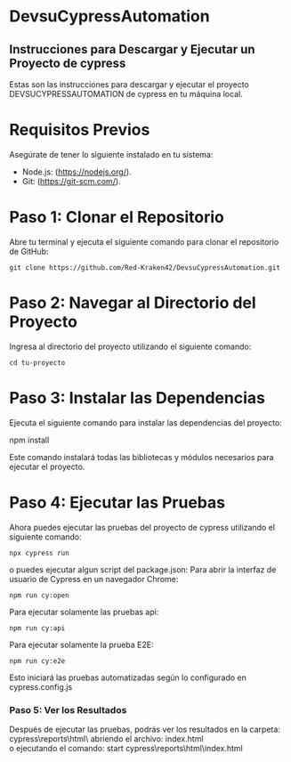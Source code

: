 # DevsuCypressAutomation

## Instrucciones para Descargar y Ejecutar un Proyecto de cypress

Estas son las instrucciones para descargar y ejecutar el proyecto DEVSUCYPRESSAUTOMATION de cypress en tu máquina local.

# Requisitos Previos

Asegúrate de tener lo siguiente instalado en tu sistema:

- Node.js: (https://nodejs.org/).
- Git: (https://git-scm.com/).

# Paso 1: Clonar el Repositorio

Abre tu terminal y ejecuta el siguiente comando para clonar el repositorio de GitHub:

    git clone https://github.com/Red-Kraken42/DevsuCypressAutomation.git

# Paso 2: Navegar al Directorio del Proyecto

Ingresa al directorio del proyecto utilizando el siguiente comando:

    cd tu-proyecto

# Paso 3: Instalar las Dependencias

Ejecuta el siguiente comando para instalar las dependencias del proyecto:

npm install

Este comando instalará todas las bibliotecas y módulos necesarios para ejecutar el proyecto.

# Paso 4: Ejecutar las Pruebas

Ahora puedes ejecutar las pruebas del proyecto de cypress utilizando el siguiente comando:

    npx cypress run
o puedes ejecutar algun script del package.json:
Para abrir la interfaz de usuario de Cypress en un navegador Chrome: 
    
    npm run cy:open
    
Para ejecutar solamente las pruebas api:
    
    npm run cy:api
    
Para ejecutar solamente la prueba E2E:
    
    npm run cy:e2e
    
Esto iniciará las pruebas automatizadas según lo configurado en cypress.config.js

### Paso 5: Ver los Resultados

Después de ejecutar las pruebas, podrás ver los resultados en la carpeta: cypress\reports\html\ abriendo el archivo: index.html  
o ejecutando el comando: 
    start cypress\reports\html\index.html 